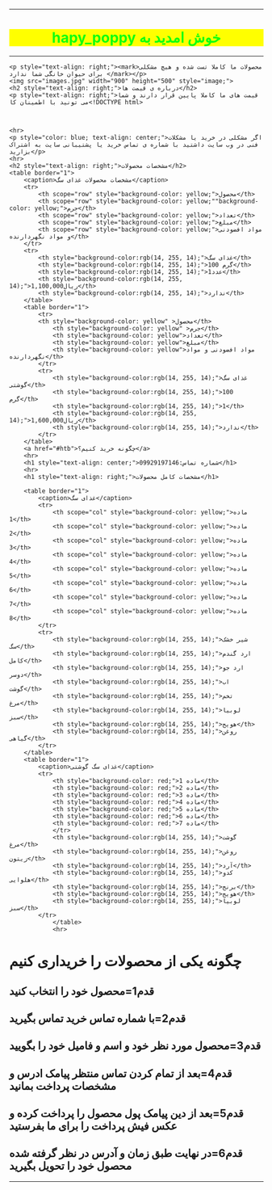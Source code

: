<!DOCTYPE html>
<html></html>
    <head><title>hapy_poppy.com</title>
        <lang fa>
    </head>
    <body>
        <hr style="color: rgb(14, 255, 14);">
    <h1 style="color: rgb(14, 255, 14); text-align: center; background-color: yellow;">hapy_poppy خوش امدید به</h1>
    <hr style="color: rgb(14, 255, 14);">

    <p style="text-align: right;"><mark>محصولات ما کاملا تست شده و هیچ مشکلی برای حیوان خانگی شما ندارد </mark></p>
    <img src="images.jpg" width="900" height="500" style="image;">
    <h2 style="text-align: right;">درباره ی قیمت ها</h2>
    <p style="text-align: right;">قیمت های ما کاملا پایین قرار دارند و شما می تونید با اطمینان کا<!DOCTYPE html>


    
    <hr>
    <p style="color: blue; text-align: center;">اگر مشکلی در خرید یا مشکلات فنی در وب سایت داشتید با شماره ی تماس خرید یا پشتیبانی سایت به اشتراک بزارید</p>
    <hr>
    <h2 style="text-align: right;">مشخصات محصولات</h2>
    <table border="1">
        <caption>مشخصات محصولات غذای سگ</caption>
        <tr>
            <th scope="row" style="background-color: yellow;">محصول</th>
            <th scope="row" style="background-color: yellow;""background-color: yellow;">جرم</th>
            <th scope="row" style="background-color: yellow;">تعداد</th>
            <th scope="row" style="background-color: yellow;">مبلغ</th>
            <th scope="row" style="background-color: yellow;">مواد افضودنی و مواد نگهردارنده</th>
        </tr>
        <tr>
            <th style="background-color:rgb(14, 255, 14);">غذای سگ</th>
            <th style="background-color:rgb(14, 255, 14);">100 گرم</th>
            <th style="background-color:rgb(14, 255, 14);">1عدد</th>
            <th style="background-color:rgb(14, 255, 14);">1,100,000ریال</th>
            <th style="background-color:rgb(14, 255, 14);">ندارد</th>
        </table>
        <table border="1">
            <tr>
            <th style="background-color: yellow" >محصول</th>
                <th style="background-color: yellow" >جرم</th>
                <th style="background-color: yellow">تعداد</th>
                <th style="background-color: yellow">مبلغ</th>
                <th style="background-color: yellow">مواد افضودنی و مواد نگهردارنده</th>
            </tr>
            <tr>
                <th style="background-color:rgb(14, 255, 14);">غذای سگ گوشتی</th>
                <th style="background-color:rgb(14, 255, 14);">100 گرم</th>
                <th style="background-color:rgb(14, 255, 14);">1</th>
                <th style="background-color:rgb(14, 255, 14);">1,600,000ریال</th>
                <th style="background-color:rgb(14, 255, 14);">ندارد</th>
            </tr>
        </table>
        <a href="#htb">چگونه خرید کنیم؟</a>
        <hr>
        <h1 style="text-align: center;">شماره تماس:09929197146</h1>
        <hr>
        <h1 style="text-align: right;">مشخصات کامل محصولات</h1>
    
        <table border="1">
            <caption>غذای سگ</caption>
            <tr>
                <th scope="col" style="background-color: yellow;">ماده 1</th>
                <th scope="col" style="background-color: yellow;">ماده 2</th>
                <th scope="col" style="background-color: yellow;">ماده 3</th>
                <th scope="col" style="background-color: yellow;">ماده 4</th>
                <th scope="col" style="background-color: yellow;">ماده 5</th>
                <th scope="col" style="background-color: yellow;">ماده 6</th>
                <th scope="col" style="background-color: yellow;">ماده 7</th>
                <th scope="col" style="background-color: yellow;">ماده 8</th>
            </tr>
            <tr>
                <th style="background-color:rgb(14, 255, 14);">شیر خشک سگ</th>
                <th style="background-color:rgb(14, 255, 14);">ارد گندم کامل</th>
                <th style="background-color:rgb(14, 255, 14);">ارد جو دوسر</th>
                <th style="background-color:rgb(14, 255, 14);">اب گوشت</th>
                <th style="background-color:rgb(14, 255, 14);">تخم مرغ</th>
                <th style="background-color:rgb(14, 255, 14);">لوبیا سبز</th>
                <th style="background-color:rgb(14, 255, 14);">هویج</th>
                <th style="background-color:rgb(14, 255, 14);">روغن گیاهی</th>
            </tr>
        </table>
        <table border="1">
            <caption>غذای سگ گوشتی</caption>
            <tr>
                <th style="background-color: red;">ماده 1</th>
                <th style="background-color: red;">ماده 2</th>
                <th style="background-color: red;">ماده 3</th>
                <th style="background-color: red;">ماده 4</th>
                <th style="background-color: red;">ماده 5</th>
                <th style="background-color: red;">ماده 6</th>
                <th style="background-color: red;">ماده 7</th>
                </tr>
                <th style="background-color:rgb(14, 255, 14);">گوشت مرغ</th>
                <th style="background-color:rgb(14, 255, 14);">روغن زیتون</th>
                <th style="background-color:rgb(14, 255, 14);">آرد</th>
                <th style="background-color:rgb(14, 255, 14);">کدو هلوایی</th>
                <th style="background-color:rgb(14, 255, 14);">برنج</th>
                <th style="background-color:rgb(14, 255, 14);">هویج</th>
                <th style="background-color:rgb(14, 255, 14);">لوبیا سبز</th>
            </tr>
                </table>
                <hr>
<h1 id="htb">چگونه یکی از محصولات را خریداری کنیم</h1>
<h2>قدم1=محصول خود را انتخاب کنید</h2>
<h2>قدم2=با شماره تماس خرید تماس بگیرید</h2>
<h2>قدم3=محصول مورد نظر خود و اسم و فامیل خود را بگویید</h2>
<h2>قدم4=بعد از تمام کردن تماس منتظر پیامک ادرس و مشخصات پرداخت بمانید</h2>
<h2>قدم5=بعد از دین پیامک پول محصول را پرداخت کرده و عکس فیش پرداخت را برای ما بفرستید</h2>
<h2>قدم6=در نهایت طبق زمان و آدرس در نظر گرفته شده محصول خود را تحویل بگیرید</h2>
<hr>
                
